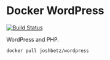 # Docker WordPress

[![Build Status](https://travis-ci.org/joshbetz/docker-wordpress.svg?branch=master)](https://travis-ci.org/joshbetz/docker-wordpress)

WordPress and PHP.

```
docker pull joshbetz/wordpress
```
